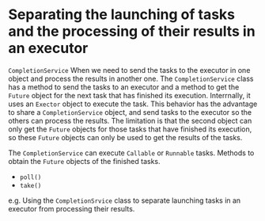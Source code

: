 # Separating the launching of tasks and the processing of their results in an executor

`CompletionService`
When we need to send the tasks to the executor in one object and process the results in another one.
The `CompletionService` class has a method to send the tasks to an executor and a method to get the `Future` object for the next task that has finished its execution. Interrnally, it uses an `Exector` object to execute the task.
This behavior has the advantage to share a `CompletionService` object, and send tasks to the executor so the others can process the results.
The limitation is that the second object can only get the `Future` objects for those tasks that have finished its execution, so these `Future` objects can only be used to get the results of the tasks.

The `CompletionService` can execute `Callable` or `Runnable` tasks.
Methods to obtain the `Future` objects of the finished tasks.
* `poll()`
* `take()`

e.g. Using the `CompletionSrvice` class to separate launching tasks in an executor from processing their results.
